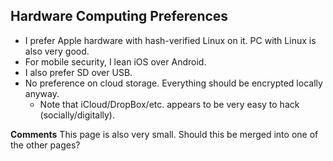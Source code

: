 ## Hardware Computing Preferences
- I prefer Apple hardware with hash-verified Linux on it.  PC with Linux is also very good.
- For mobile security, I lean iOS over Android.
- I also prefer SD over USB.
- No preference on cloud storage. Everything should be encrypted locally anyway.
   - Note that iCloud/DropBox/etc. appears to be very easy to hack (socially/digitally).

**Comments**
This page is also very small. Should this be merged into one of the other pages?
